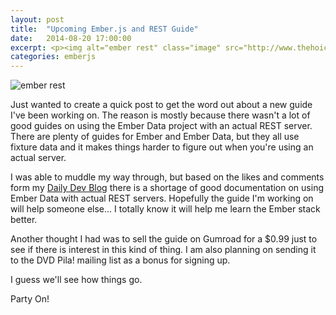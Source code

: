 ```yaml
---
layout: post
title:  "Upcoming Ember.js and REST Guide"
date:   2014-08-20 17:00:00
excerpt: <p><img alt="ember rest" class="image" src="http://www.thehoick.com/images/ember_rest.jpg"/> </p>
categories: emberjs
---
```

<div class="post-inner">

<p><img alt="ember rest" class="image" src="http://www.thehoick.com/images/ember_rest.jpg"/> </p>

<p>
Just wanted to create a quick post to get the word out about a new guide I've been working on.  The reason is mostly because there wasn't a lot of good guides on using the Ember Data project with an actual REST server.  There are plenty of guides for Ember and Ember Data, but they all use fixture data and it makes things harder to figure out when you're using an actual server.
</p>

<p>
I was able to muddle my way through, but based on the likes and comments form my <a href="http://codepen.io/asommer70/blog/">Daily Dev Blog</a> there is a shortage of good documentation on using Ember Data with actual REST servers.  Hopefully the guide I'm working on will help someone else... I totally know it will help me learn the Ember stack better.
</p>

<p>
Another thought I had was to sell the guide on Gumroad for a $0.99 just to see if there is interest in this kind of thing.  I am also planning on sending it to the DVD Pila! mailing list as a bonus for signing up.
</p>

<p>
I guess we'll see how things go.
</p>

<p>
Party On!
</p>

</div>
